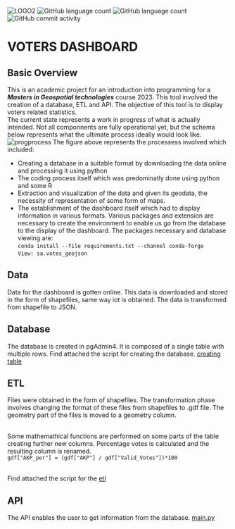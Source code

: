 ![LOGO2](https://user-images.githubusercontent.com/126392767/221829829-97950533-095d-41bc-a250-b9e75b34cf08.PNG)
![GitHub language count](https://img.shields.io/github/languages/count/firat-serge/voter-dashboard)
![GitHub language count](https://img.shields.io/github/languages/code-size/firat-serge/voter-dashboard?color=red)
![GitHub commit activity](https://img.shields.io/github/commit-activity/w/firat-serge/voter-dashboard?color=orange)
# VOTERS DASHBOARD 
## Basic Overview
This is an academic project for an introduction into programming for a **_Masters in Geospatial technologies_** course 2023. This tool involved the creation of a database, ETL and API. The objective of this tool is to display voters related statistics. 
<br>The current state represents a work in progress of what is actually intended. Not all componnents are fully operational yet, but the schema below represents what the ultimate process ideally would look like.
![progprocess](https://user-images.githubusercontent.com/126392767/221442929-eed7d2f9-4f38-47fe-8169-ce533fcbf8c7.PNG)
The figure above represents the processess involved which included:
* Creating a database in a suitable format by downloading the data online and processing it using python 
* The coding process itself which was predominatly done using python and some R
* Extraction and visualization of the  data and given its geodata, the necessity of representation of some form of maps.
* The establishment of the dashboard itself which had to display information in various formats.
Various packages and extension are necessary to create the environment to enable us go from the database to the display of the dashboard. The packages necessary and database viewing are:
<br>`conda install --file requirements.txt --channel conda-forge`
<br>`View: sa.votes_geojson`
## Data
Data  for the dashboard is gotten online. This data is downloaded and stored in the form of shapefiles, same way iot is obtained. The data is transformed from shapefile to JSON.
## Database
The database is created in pgAdmin4. It is composed of a single table with multiple rows. Find attached the script for creating the database. <a href="https://github.com/firat-serge/voter-dashboard/commit/5441eb9404588791d2072bc3f53fe0b7bc48628c">creating table</a>
## ETL
Files were obtained in the form of shapefiles. The transformation phase involves changing the format of these files from shapefiles to .gdf file. The geometry part of the files is moved to a geometry column.

<br>Some mathemathical functions are performed on some parts of the table creating further new columns. Percentage votes is calculated and the resulting column is renamed. 
<br>`gdf["AKP_per"] = (gdf["AKP"] / gdf["Valid_Votes"])*100`

<br>Find attached the script for the <a href="https://github.com/firat-serge/voter-dashboard/blob/main/etl.py">etl</a>
## API
The API enables the user to get information from the database.  <a href="https://github.com/firat-serge/voter-dashboard/blob/main/main1.py">main.py</a>